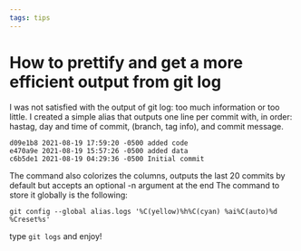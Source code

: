 ```yaml
---
tags: tips
---
```

# How to prettify and get a more efficient output from git log

I was not satisfied with the output of git log: too much information or too little. I created a simple alias that outputs 
one line per commit with, in order: hastag, day and time of commit, (branch, tag info), and commit message. 

```
d09e1b8 2021-08-19 17:59:20 -0500 added code
e470a9e 2021-08-19 15:57:26 -0500 added data
c6b5de1 2021-08-19 04:29:36 -0500 Initial commit
```

The command also colorizes the columns, outputs the last 20 commits by default but accepts an optional -n argument at the end
The command to store it globally is the following:

```
git config --global alias.logs '%C(yellow)%h%C(cyan) %ai%C(auto)%d %Creset%s'
```

type ```git logs``` and enjoy!
